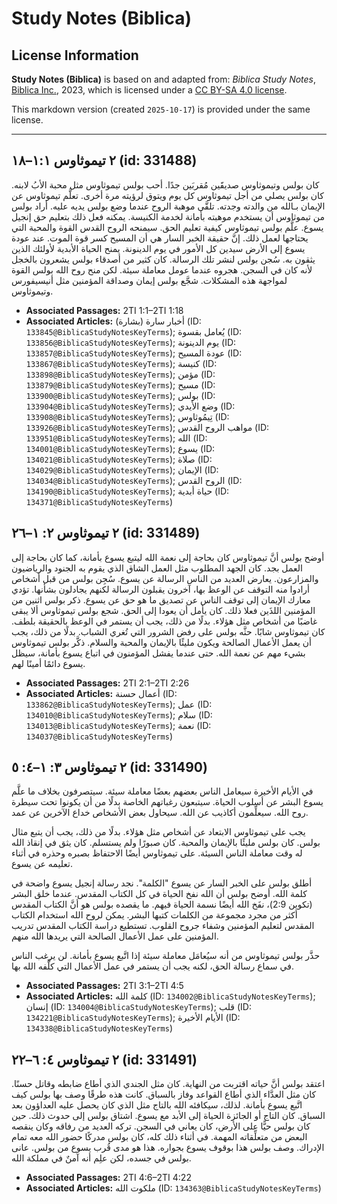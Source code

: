 # Study Notes (Biblica)

## License Information

**Study Notes (Biblica)** is based on and adapted from: _Biblica Study Notes_, [Biblica Inc.](https://www.biblica.com/), 2023, which is licensed under a [CC BY-SA 4.0 license](https://creativecommons.org/licenses/by-sa/4.0/legalcode.en).

This markdown version (created `2025-10-17`) is provided under the same license.



--------------------------------

## ٢ تيموثاوس ١:١–١٨ (id: 331488)

كان بولس وتيموثاوس صديقََين مُقربَين جدًا. أحب بولس تيموثاوس مثل محبة الأبُ لابنه. كان بولس يصلي من أجل تيموثاوس كل يوم ويتوق لرؤيته مرة أخرى. تعلَّم تيموثاوس عن الإيمان بـالله من والدته وجدته. تلقَّى موهبة الروح عندما وضع بولس يديه عليه. أراد بولس من تيموثاوس أن يستخدم موهبته بأمانة لخدمة الكنيسة. يمكنه فعل ذلك بتعليم حق إنجيل يسوع. علَّم بولس تيموثاوس كيفية تعليم الحق. سيمنحه الروح القدس القوة والمحبة التي يحتاجها لعمل ذلك. إنَّ حقيقة الخبر السار هي أن المسيح كسر قوة الموت. عند عودة يسوع إلى الأرض سيدين كل الأمور في يوم الدينونة. يمنح الحياة الأبدية لأولئك الذين يثقون به. سُجن بولس لنشر تلك الرسالة. كان كثير من أصدقاء بولس يشعرون بالخجل لأنه كان في السجن. هجروه عندما عومل معاملة سيئة. لكن منح روح الله بولس القوة لمواجهة هذه المشكلات. شجَّع بولس إيمان وصداقة المؤمنين مثل أنيسيفورس وتيموثاوس.

* **Associated Passages:** 2TI 1:1–2TI 1:18
* **Associated Articles:** أخبار سارة (بشارة) (ID: `133845@BiblicaStudyNotesKeyTerms`); يُعامل بقسوة (ID: `133856@BiblicaStudyNotesKeyTerms`); يوم الدينونة (ID: `133857@BiblicaStudyNotesKeyTerms`); عودة المسيح (ID: `133867@BiblicaStudyNotesKeyTerms`); كنيسة (ID: `133898@BiblicaStudyNotesKeyTerms`); مؤمن (ID: `133879@BiblicaStudyNotesKeyTerms`); مسيح (ID: `133900@BiblicaStudyNotesKeyTerms`); بولس (ID: `133904@BiblicaStudyNotesKeyTerms`); وضع الأيدي (ID: `133908@BiblicaStudyNotesKeyTerms`); تِيمُوثاوس (ID: `133926@BiblicaStudyNotesKeyTerms`); مواهب الروح القدس (ID: `133951@BiblicaStudyNotesKeyTerms`); الله (ID: `134001@BiblicaStudyNotesKeyTerms`); يسوع (ID: `134021@BiblicaStudyNotesKeyTerms`); صلاة (ID: `134029@BiblicaStudyNotesKeyTerms`); الإيمان (ID: `134034@BiblicaStudyNotesKeyTerms`); الروح القدس (ID: `134190@BiblicaStudyNotesKeyTerms`); حياة أبدية (ID: `134371@BiblicaStudyNotesKeyTerms`)

## ٢ تيموثاوس ٢: ١–٢٦ (id: 331489)

أوضح بولس أنَّ تيموثاوس كان بحاجة إلى نعمة الله ليتبع يسوع بأمانة، كما كان بحاجة إلى العمل بجد. كان الجهد المطلوب مثل العمل الشاق الذي يقوم به الجنود والرياضيون والمزارعون. يعارض العديد من الناس الرسالة عن يسوع. سُجِن بولس من قبل أشخاص أرادوا منه التوقف عن الوعظ بها، آخرون يقبلون الرسالة لكنهم يجادلون بشأنها. تؤدي معارك الإيمان إلى توقف الناس عن تصديق ما هو حق عن يسوع. ذكر بولس اثنين من المؤمنين اللذَين فعلا ذلك. كان يأمل أن يعودا إلى الحق. شجع بولس تيموثاوس ألا يبقى غاضبًا من أشخاص مثل هؤلاء. بدلًا من ذلك، يجب أن يستمر في الوعظ بالحقيقة بلطف. كان تيموثاوس شابًا. حثَّه بولس على رفض الشرور التي تُغري الشباب. بدلًا من ذلك، يجب أن يعمل الأعمال الصالحة ويكون مليئًا بالإيمان والمحبة والسلام. ذكَّر بولس تيموثاوس بشيء مهم عن نعمة الله. حتى عندما يفشل المؤمنون في اتباع يسوع بأمانة، سيظل يسوع دائمًا أمينًا لهم.

* **Associated Passages:** 2TI 2:1–2TI 2:26
* **Associated Articles:** أعمال حسنة (ID: `133862@BiblicaStudyNotesKeyTerms`); عمل (ID: `134010@BiblicaStudyNotesKeyTerms`); سلام (ID: `134013@BiblicaStudyNotesKeyTerms`); نعمة (ID: `134037@BiblicaStudyNotesKeyTerms`)

## ٢ تيموثاوس ٣: ١–٤: ٥ (id: 331490)

في الأيام الأخيرة سيعامل الناس بعضهم بعضًا معاملة سيئة. سيتصرفون بخلاف ما علَّم يسوع البشر عن أسلوب الحياة. سيتبعون رغباتهم الخاصة بدلًا من أن يكونوا تحت سيطرة روح الله. سيعلِّمون أكاذيب عن الله. سيحاول بعض الأشخاص خداع الآخرين عن عمد. 

يجب على تيموثاوس الابتعاد عن أشخاص مثل هؤلاء. بدلًا من ذلك، يجب أن يتبع مثال بولس. كان بولس مليئًا بالإيمان والمحبة. كان صبورًا ولم يستسلم. كان يثق في إنقاذ الله له وقت معاملة الناس السيئة. على تيموثاوس أيضًا الاحتفاظ بصبره وحذره في أثناء تعليمه عن يسوع.

أطلق بولس على الخبر السار عن يسوع "الكلمة". نجد رسالة إنجيل يسوع واضحة في كلمة الله. أوضح بولس أن الله نفخ الحياة في كل الكتاب المقدس. عندما خلق البشر (تكوين 2:9\)، نفَخ الله أيضًا نسمة الحياة فيهم. ما يقصده بولس هو أنَّ الكتاب المقدس أكثر من مجرد مجموعة من الكلمات كتبها البشر. يمكن لروح الله استخدام الكتاب المقدس لتعليم المؤمنين وشفاء جروح القلوب. تستطيع دراسة الكتاب المقدس تدريب المؤمنين على عمل الأعمال الصالحة التي يريدها الله منهم. 

حذَّر بولس تيموثاوس من أنه سيُعامَل معاملة سيئة إذا اتَّبع يسوع بأمانة. لن يرغب الناس في سماع رسالة الحق، لكنه يجب أن يستمر في عمل الأعمال التي كلَّفه الله بها.

* **Associated Passages:** 2TI 3:1–2TI 4:5
* **Associated Articles:** كلمة الله  (ID: `134002@BiblicaStudyNotesKeyTerms`); إنسان (ID: `134004@BiblicaStudyNotesKeyTerms`); قلب (ID: `134221@BiblicaStudyNotesKeyTerms`); الأيام الأخيرة (ID: `134338@BiblicaStudyNotesKeyTerms`)

## ٢ تيموثاوس ٤: ٦–٢٢ (id: 331491)

اعتقد بولس أنَّ حياته اقتربت من النهاية. كان مثل الجندي الذي أطاع ضابطه وقاتل حسنًا. كان مثل العدَّاء الذي أطاع القواعد وفاز بالسباق. كانت هذه طرقًا وصف بها بولس كيف اتَّبع يسوع بأمانة. لذلك، سيكافئه الله بالتاج مثل الذي كان يحصل عليه العداؤون بعد السباق. كان التاج أو الجائزة الحياة إلى الأبد مع يسوع. اشتاق بولس إلى حدوث ذلك. حين كان بولس حيًّا على الأرض، كان يعاني في السجن. تركه العديد من رفاقه وكان ينقصه البعض من متعلِّقاته المهمة. في أثناء ذلك كله، كان بولس مدركًا حضور الله معه تمام الإدراك. وصف بولس هذا بوقوف يسوع بجواره. هذا هو مدى قُرب يسوع من بولس. عانى بولس في جسده، لكن علِم أنه آمنٌ في مملكة الله.

* **Associated Passages:** 2TI 4:6–2TI 4:22
* **Associated Articles:** ملكوت الله (ID: `134363@BiblicaStudyNotesKeyTerms`)

